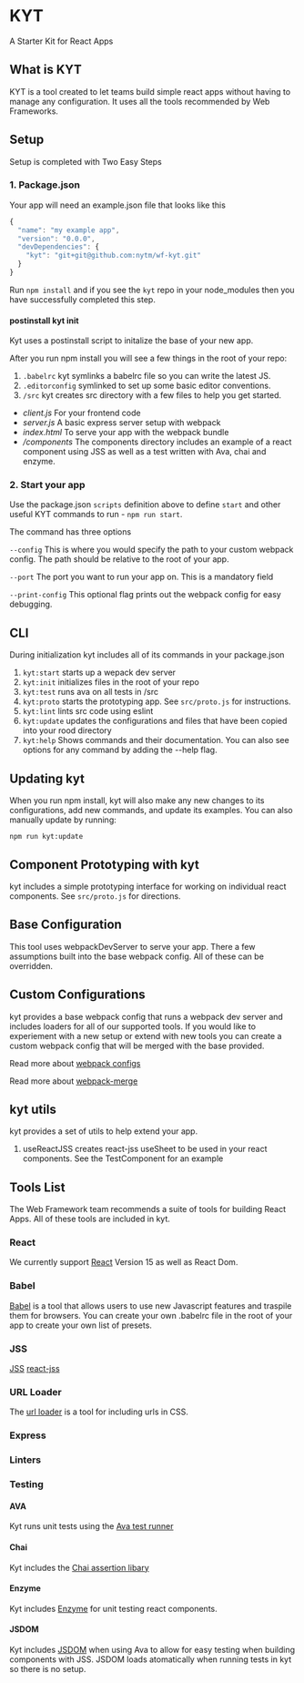# KYT
A Starter Kit for React Apps

## What is KYT
KYT is a tool created to let teams build simple react apps without having to manage any configuration. It uses all the tools recommended by Web Frameworks.

## Setup

Setup is completed with Two Easy Steps

### 1. Package.json

Your app will need an example.json file that looks like this

```javascript
{
  "name": "my example app",
  "version": "0.0.0",
  "devDependencies": {
    "kyt": "git+git@github.com:nytm/wf-kyt.git"
  }
}
```
Run `npm install` and if you see the `kyt` repo in your node_modules then you have successfully completed this step.

#### postinstall kyt init

Kyt uses a postinstall script to initalize the base of your new app.

After you run npm install you will see a few things in the root of your repo:

1. `.babelrc` kyt symlinks a babelrc file so you can write the latest JS.
2. `.editorconfig` symlinked to set up some basic editor conventions.
3. `/src` kyt creates src directory with a few files to help you get started.
  * *client.js* For your frontend code
  * *server.js* A basic express server setup with webpack
  * *index.html* To serve your app with the webpack bundle
  * */components* The components directory includes an example of a react component using JSS as well as a test written with Ava, chai and enzyme.

###  2. Start your app

Use the package.json `scripts` definition above to define `start` and other useful KYT commands to run - `npm run start`.

The command has three options

`--config` This is where you would specify the path to your custom webpack config. The path should be relative to the root of your app.

`--port` The port you want to run your app on. This is a mandatory field

`--print-config` This optional flag prints out the webpack config for easy debugging.

## CLI

During initialization kyt includes all of its commands in your package.json

1. `kyt:start` starts up a wepack dev server
2. `kyt:init` initializes files in the root of your repo
3. `kyt:test` runs ava on all tests in /src
4. `kyt:proto` starts the prototyping app. See `src/proto.js` for instructions.
5. `kyt:lint` lints src code using eslint
6. `kyt:update` updates the configurations and files that have been copied into your rood directory
7. `kyt:help` Shows commands and their documentation. You can also see options for any command by adding the --help flag.


## Updating kyt
When you run npm install, kyt will also make any new changes to its configurations, add new commands, and update its examples. 
You can also manually update by running: 
``` 
npm run kyt:update
```

## Component Prototyping with kyt
kyt includes a simple prototyping interface for working on individual react components. 
See `src/proto.js` for directions.


## Base Configuration

This tool uses webpackDevServer to serve your app.
There a few assumptions built into the base webpack config. All of these can be overridden.

## Custom Configurations

kyt provides a base webpack config that runs a webpack dev server and includes loaders for all of our supported tools. If you would like to experiement with a new setup or extend with new tools you can create a custom webpack config that will be merged with the base provided.

Read more about [webpack configs](http://webpack.github.io/docs/examples.html)

Read more about [webpack-merge](https://www.npmjs.com/package/webpack-merge)


## kyt utils
kyt provides a set of utils to help extend your app.

1. useReactJSS creates react-jss useSheet to be used in your react components. See the TestComponent for an example

## Tools List

The Web Framework team recommends a suite of tools for building React Apps. All of these tools are included in kyt.

### React
We currently support [React](https://facebook.github.io/react/docs/getting-started.html) Version 15 as well as React Dom.

### Babel
[Babel](https://babeljs.io/) is a tool that allows users to use new Javascript features and traspile them for browsers. You can create your own .babelrc file in the root of your app to create your own list of presets.

### JSS
[JSS](https://github.com/jsstyles/jss)
[react-jss](https://github.com/jsstyles/react-jss)

### URL Loader
The [url loader](https://github.com/webpack/url-loader) is a tool for including urls in CSS.

### Express


### Linters


### Testing

#### AVA 
Kyt runs unit tests using the [Ava test runner](https://github.com/avajs/ava#test-syntax)

#### Chai
Kyt includes the [Chai assertion libary](http://chaijs.com/api/)

#### Enzyme
Kyt includes [Enzyme](https://github.com/airbnb/enzyme/blob/master/README.md) for unit testing react components. 

#### JSDOM
Kyt includes [JSDOM](https://github.com/tmpvar/jsdom) when using Ava to allow for easy testing when building components with JSS. JSDOM loads atomatically when running tests in kyt so there is no setup.
